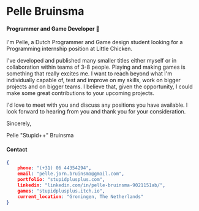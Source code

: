 # Pelle Bruinsma

#### Programmer and Game Developer :wave:

I'm Pelle, a Dutch Programmer and Game design student looking for a Programming  internship position at Little Chicken.

I've developed and published many smaller titles either myself or in collaboration within teams of 3-8 people. Playing and making games is something that really excites me. I want to reach beyond what I'm individually capable of, test and improve on my skills, work on bigger projects and on bigger teams. I believe that, given the opportunity, I could make some great contributions to your upcoming projects.

I'd love to meet with you and discuss any positions you have available. I look forward to hearing from you and thank you for your consideration.

Sincerely,

Pelle "Stupid++" Bruinsma



#### Contact

```json
{
    phone: "(+31) 06 44354294",
    email: "pelle.jorn.bruinsma@gmail.com",
    portfolio: "stupidplusplus.com",
    linkedin: "linkedin.com/in/pelle-bruinsma-9021151ab/",
    games: "stupidplusplus.itch.io",
    current_location: "Groningen, The Netherlands"
}
```

